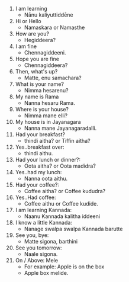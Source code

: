 1. I am learning 
    - Nānu kaliyuttiddēne
1. Hi or Hello
    - Namaskara or Namasthe
1. How are you?
    - Hegiddeera?
1. I am fine
    - Chennagiddeeni.
1. Hope you are fine
    - Chennagiddeera?
1. Then, what's up?
    - Matte, enu samachara?
1. What is your name?
    - Nimma hesarenu?
1. My name is Rama
    - Nanna hesaru Rama.
1. Where is your house?
    - Nimma mane elli?
1. My house is in Jayanagara
    - Nanna mane Jayanagaradalli.
1. Had your breakfast?
    - thindi aitha? or Tiffin aitha?
1. Yes..breakfast over: 
    - thindi aithu.
1. Had your lunch or dinner?: 
    - Oota aitha? or Oota madidra?
1. Yes..had my lunch: 
    - Nanna oota aithu.
1. Had your coffee?: 
    - Coffee aitha? or Coffee kududra?
1. Yes..Had coffee: 
    - Coffee aithu or Coffee kudide.
1. I am learning Kannada: 
    - Naanu Kannada kalitha iddeeni 
1. I know a little Kannada: 
    - Nanage swalpa swalpa Kannada barutte
1. See you, bye: 
    - Matte sigona, barthini 
1. See you tomorrow: 
    - Naale sigona. 
1. On / Above: Mele
    - For example: Apple is on the box
    - Apple box melide.
